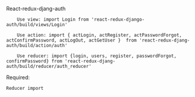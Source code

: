 React-redux-djang-auth

```
    Use view: import Login from 'react-redux-django-auth/build/views/Login'
```

```
    Use action: import { actLogin, actRegister, actPasswordForgot, actConfirmPassword, actLogOut, actGetUser }  from 'react-redux-djang-auth/build/action/auth'
```

```
    Use reducer: import {login, users, register, passwordForgot, confirmPassword} from 'react-redux-djang-auth/build/reducer/auth_reducer'
```

Required: 

    Reducer import
